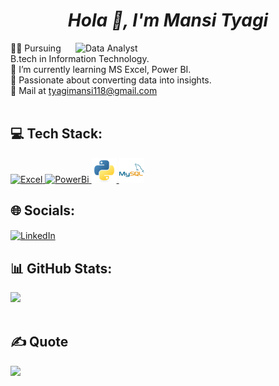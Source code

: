 <h1 align="center"><i>Hola 👋, I'm Mansi Tyagi</i></h1>
<img align="right" alt="Data Analyst" width="400" src="https://github.com/Anmol-Baranwal/Cool-GIFs-For-GitHub/assets/74038190/0b335028-1d3d-4ee5-b5b3-a373d499be7e">


👩‍💻 Pursuing B.tech in Information Technology. <br>
🌱 I’m currently learning MS Excel, Power BI. <br>
🎯 Passionate about converting data into insights. <br>
📩 Mail at tyagimansi118@gmail.com <br>  <br>


## 💻 Tech Stack:
<p align="left"> <a href="https://www.microsoft.com/en-in/microsoft-365/excel" target="_blank" rel="noreferrer"> <img src="https://cdn1.iconfinder.com/data/icons/famous-brand-apps/100/_-04-512.png" alt="Excel" width="40" height="40"/> </a>
  <a href="https://powerbi.microsoft.com/en-au/" target="_blank" rel="noreferrer"> <img src="https://logos-world.net/wp-content/uploads/2022/02/Microsoft-Power-BI-Symbol.png" alt="PowerBi" width="40" height="40"/</a> 
  <a href="https://www.python.org" target="_blank" rel="noreferrer"> <img src="https://raw.githubusercontent.com/devicons/devicon/master/icons/python/python-original.svg" alt="python" width="40" height="40"/> </a>
  </a> <a href="https://www.mysql.com/" target="_blank" rel="noreferrer"> <img src="https://raw.githubusercontent.com/devicons/devicon/master/icons/mysql/mysql-original-wordmark.svg" alt="mysql" width="40" height="40"/> </a> <br>


## 🌐 Socials:     
[<img align="center" src="https://img.icons8.com/color/48/000000/linkedin.png" alt="LinkedIn" width="40" height="40" />](https://linkedin.com/in/www.linkedin.com/in/tyagimansi) <br>
   


## 📊 GitHub Stats:
![](https://github-readme-streak-stats.herokuapp.com/?user=tyagi-mansi11&theme=synthwave&hide_border=false)<br/>  <br>



## ✍️ Quote
![](https://quotes-github-readme.vercel.app/api?type=vetical&theme=radical)   <br>




